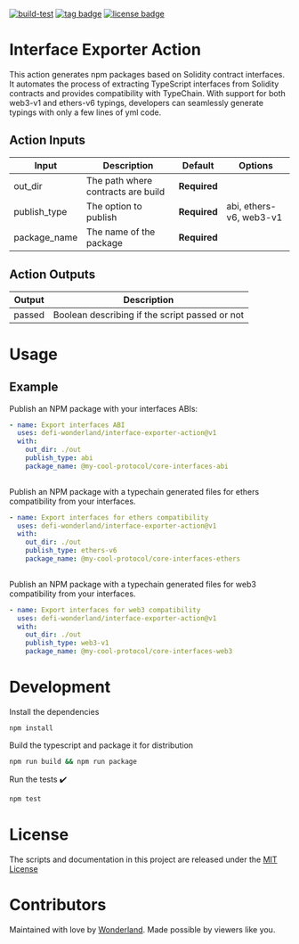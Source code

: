 [![build-test](https://github.com/defi-wonderland/interface-exporter-action/actions/workflows/test.yml/badge.svg?branch=main)](https://github.com/defi-wonderland/interface-exporter-action/actions/workflows/test.yml)
[![tag badge](https://img.shields.io/github/v/tag/defi-wonderland/interface-exporter-action)](https://github.com/defi-wonderland/interface-exporter-action/tags)
[![license badge](https://img.shields.io/github/license/defi-wonderland/interface-exporter-action)](./LICENSE)

# Interface Exporter Action

This action generates npm packages based on Solidity contract interfaces. It automates the process of extracting TypeScript interfaces from Solidity contracts and provides compatibility with TypeChain. With support for both web3-v1 and ethers-v6 typings, developers can seamlessly generate typings with only a few lines of yml code.

## Action Inputs

| Input        | Description                        | Default      | Options                 |
| ------       | ---------------------------------- | ------------ | ----------------------- |
| out_dir      | The path where contracts are build | **Required** |                         |
| publish_type | The option to publish              | **Required** | abi, ethers-v6, web3-v1 |
| package_name | The name of the package            | **Required** |                         |

## Action Outputs

| Output | Description                                    |
| ------ | ---------------------------------------------- |
| passed | Boolean describing if the script passed or not |

# Usage

## Example

Publish an NPM package with your interfaces ABIs:

```yaml
- name: Export interfaces ABI
  uses: defi-wonderland/interface-exporter-action@v1
  with:
    out_dir: ./out
    publish_type: abi
    package_name: @my-cool-protocol/core-interfaces-abi
    
```

Publish an NPM package with a typechain generated files for ethers compatibility from your interfaces.

```yaml
- name: Export interfaces for ethers compatibility
  uses: defi-wonderland/interface-exporter-action@v1
  with:
    out_dir: ./out
    publish_type: ethers-v6
    package_name: @my-cool-protocol/core-interfaces-ethers
    
```

Publish an NPM package with a typechain generated files for web3 compatibility from your interfaces.

```yaml
- name: Export interfaces for web3 compatibility
  uses: defi-wonderland/interface-exporter-action@v1
  with:
    out_dir: ./out
    publish_type: web3-v1
    package_name: @my-cool-protocol/core-interfaces-web3
```

# Development

Install the dependencies

```bash
npm install
```

Build the typescript and package it for distribution

```bash
npm run build && npm run package
```

Run the tests :heavy_check_mark:

```bash
npm test
```

# License

The scripts and documentation in this project are released under the [MIT License](LICENSE)

# Contributors

Maintained with love by [Wonderland](https://defi.sucks). Made possible by viewers like you.
